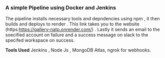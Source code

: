 ### A simple Pipeline using Docker and Jenkins

The pipeline installs necessary tools and depndencies using npm , it then builds and deploys to render . This link takes you to the website (https:https://gallery-natp.onrender.com/) . Lastly it sends an email to the soecified account on failure and a success message on slack to the specifed workspace on success.

**Tools Used**
Jenkins , Node Js , MongoDB Atlas, ngrok for webhooks.

